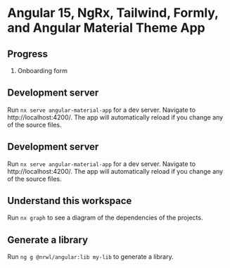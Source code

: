 # Angular 15, NgRx, Tailwind, Formly, and Angular Material Theme App

## Progress
1. Onboarding form
## Development server

Run `nx serve angular-material-app` for a dev server. Navigate to http://localhost:4200/. The app will automatically reload if you change any of the source files.

## Development server

Run `nx serve angular-material-app` for a dev server. Navigate to http://localhost:4200/. The app will automatically reload if you change any of the source files.

## Understand this workspace

Run `nx graph` to see a diagram of the dependencies of the projects.

## Generate a library

Run `ng g @nrwl/angular:lib my-lib` to generate a library.
